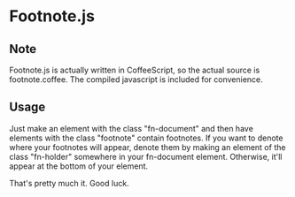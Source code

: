 # Footnote.js

## Note

Footnote.js is actually written in CoffeeScript, so the actual source is footnote.coffee. The compiled javascript is included for convenience.

## Usage

Just make an element with the class "fn-document" and then have elements with the class "footnote" contain footnotes. If you want to denote where your footnotes will appear, denote them by making an element of the class "fn-holder" somewhere in your fn-document element. Otherwise, it'll appear at the bottom of your element.

That's pretty much it. Good luck.
